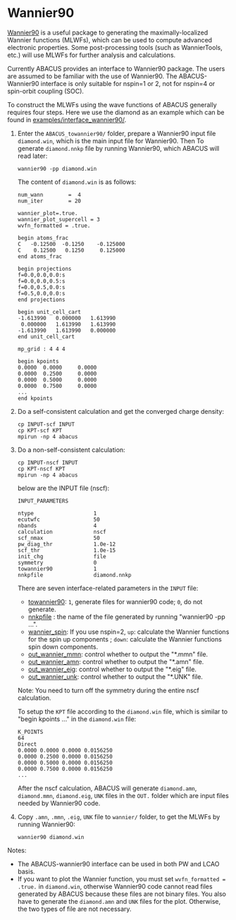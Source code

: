 # Wannier90

[Wannier90](http://www.wannier.org/) is a useful package to generating the maximally-localized Wannier functions (MLWFs), which can be used to compute advanced electronic properties. Some post-processing tools (such as WannierTools, etc.) will use MLWFs for further analysis and calculations. 

Currently ABACUS provides an interface to Wannier90 package. The users are assumed to be familiar with the use of Wannier90. The ABACUS-Wannier90 interface is only suitable for nspin=1 or 2, not for nspin=4 or spin-orbit coupling (SOC). 

To construct the MLWFs using the wave functions of ABACUS generally requires four steps. Here we use the diamond as an example which can be found in [examples/interface_wannier90/](https://github.com/abacusmodeling/abacus-develop/tree/develop/examples/interface_wannier90).

1. Enter the `ABACUS_towannier90/` folder, prepare a Wannier90 input file `diamond.win`, which is the main input file for Wannier90. Then To generate `diamond.nnkp` file by running Wannier90,  which ABACUS will read later: 

    ```
    wannier90 -pp diamond.win
    ```

    The content of `diamond.win` is as follows:

    ```
    num_wann        =  4
    num_iter        = 20
    
    wannier_plot=.true.
    wannier_plot_supercell = 3
    wvfn_formatted = .true.

    begin atoms_frac
    C   -0.12500  -0.1250    -0.125000
    C    0.12500   0.1250     0.125000
    end atoms_frac

    begin projections
    f=0.0,0.0,0.0:s
    f=0.0,0.0,0.5:s
    f=0.0,0.5,0.0:s
    f=0.5,0.0,0.0:s
    end projections

    begin unit_cell_cart
    -1.613990   0.000000   1.613990
     0.000000   1.613990   1.613990
    -1.613990   1.613990   0.000000
    end unit_cell_cart

    mp_grid : 4 4 4

    begin kpoints
    0.0000  0.0000     0.0000
    0.0000  0.2500     0.0000
    0.0000  0.5000     0.0000
    0.0000  0.7500     0.0000
    ...
    end kpoints
    ```

2. Do a self-consistent calculation and get the converged charge density:

    ```
    cp INPUT-scf INPUT
    cp KPT-scf KPT
    mpirun -np 4 abacus
    ```


3. Do a non-self-consistent calculation: 

    ```
    cp INPUT-nscf INPUT
    cp KPT-nscf KPT
    mpirun -np 4 abacus
    ```

    below are the INPUT file (nscf):

    ```
    INPUT_PARAMETERS

    ntype                   1
    ecutwfc                 50
    nbands                  4
    calculation             nscf
    scf_nmax                50
    pw_diag_thr             1.0e-12
    scf_thr                 1.0e-15
    init_chg                file
    symmetry                0
    towannier90             1
    nnkpfile                diamond.nnkp
    ```

    There are seven interface-related parameters in the `INPUT` file:

    - [towannier90](../input_files/input-main.md#towannier90): `1`, generate files for wannier90 code; `0`, do not generate.
    - [nnkpfile](../input_files/input-main.md#nnkpfile) : the name of the file generated by running "wannier90 -pp ...".
    - [wannier_spin](../input_files/input-main.md#wannier_spin): If you use nspin=2, `up`: calculate the Wannier functions for the spin up components ; `down`: calculate the Wannier functions spin down components.
    - [out_wannier_mmn](../input_files/input-main.md#out_wannier_mmn): control whether to output the "*.mmn" file.
    - [out_wannier_amn](../input_files/input-main.md#out_wannier_amn): control whether to output the "*.amn" file.
    - [out_wannier_eig](../input_files/input-main.md#out_wannier_eig): control whether to output the "*.eig" file.
    - [out_wannier_unk](../input_files/input-main.md#out_wannier_unk): control whether to output the "*.UNK" file.

    Note: You need to turn off the symmetry during the entire nscf calculation.

    To setup the `KPT` file according to the `diamond.win` file, which is similar to "begin kpoints ..." in the `diamond.win` file: 

    ```
    K_POINTS
    64
    Direct
    0.0000 0.0000 0.0000 0.0156250
    0.0000 0.2500 0.0000 0.0156250
    0.0000 0.5000 0.0000 0.0156250
    0.0000 0.7500 0.0000 0.0156250
    ...
    ```

    After the nscf calculation, ABACUS will generate `diamond.amn`, `diamond.mmn`, `diamond.eig`, `UNK` files in the `OUT.` folder which are input files needed by Wannier90 code. 

4. Copy `.amn`, `.mmn`, `.eig`, `UNK` file to `wannier/` folder, to get the MLWFs by running Wannier90: 

    ```
    wannier90 diamond.win
    ```

Notes:

- The ABACUS-wannier90 interface can be used in both PW and LCAO basis.
- If you want to plot the Wannier function, you must set `wvfn_formatted = .true.` in `diamond.win`, otherwise Wannier90 code cannot read files generated by ABACUS because these files are not binary files. You also have to generate the `diamond.amn` and `UNK` files for the plot. Otherwise, the two types of file are not necessary.
